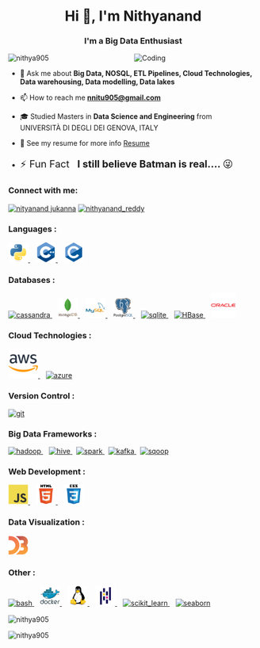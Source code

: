 
<h1 align="center">Hi 👋, I'm Nithyanand</h1>
<h3 align="center">I'm a Big Data Enthusiast</h3>
<img align="right" alt="Coding" width="250" src="https://gifdb.com/images/file/monkey-laptop-coding-miys12p5izw3s11s.gif">

<p align="left"> <img src="https://komarev.com/ghpvc/?username=nithya905&label=Profile%20views&color=0e75b6&style=flat" alt="nithya905" /> </p>



- 💬 Ask me about **Big Data, NOSQL, ETL Pipelines, Cloud Technologies, <br> Data warehousing, Data modelling, Data lakes**

- 📫 How to reach me **nnitu905@gmail.com**

- 🎓 Studied Masters in **Data Science and Engineering** from  <br> UNIVERSITÀ DI DEGLI DEI GENOVA, ITALY
- 📄 See my resume for more info 
<a href="https://drive.google.com/file/d/1EQ5vpVXs6f4MdE0ikniAw0e-pAgo69WC/view?usp=sharing">Resume</a>

- <p style="font-size:20px">⚡  Fun Fact &nbsp;<b> I still believe Batman is real.... </b>  &#128540;</p>




<h3 align="left" >Connect with me:</h3> 
<p align="left">
<a href="https://www.linkedin.com/in/nityanand-jukanna-4631a3a1/)" target="blank"><img align="center" src="https://raw.githubusercontent.com/rahuldkjain/github-profile-readme-generator/master/src/images/icons/Social/linked-in-alt.svg" alt="nityanand jukanna" height="30" width="40" /></a>
<a href="https://instagram.com/nithyanand_reddy" target="blank"><img align="center" src="https://raw.githubusercontent.com/rahuldkjain/github-profile-readme-generator/master/src/images/icons/Social/instagram.svg" alt="nithyanand_reddy" height="30" width="40" /></a>
</p>
<div class="skills_div" >
<h3 align="left">Languages :</h3>
<p align="left"> 
  <a href="https://www.python.org" target="_blank" rel="noreferrer"> <img src="https://raw.githubusercontent.com/devicons/devicon/master/icons/python/python-original.svg" alt="python" width="40" height="40"/> </a>  &nbsp;&nbsp;
  <a href="https://www.w3schools.com/cpp/" target="_blank" rel="noreferrer"> <img src="https://raw.githubusercontent.com/devicons/devicon/master/icons/cplusplus/cplusplus-original.svg" alt="cplusplus" width="40" height="40"/> </a> &nbsp;&nbsp;
  <a href="https://www.cprogramming.com/" target="_blank" rel="noreferrer"> <img src="https://raw.githubusercontent.com/devicons/devicon/master/icons/c/c-original.svg" alt="c" width="40" height="40"/> </a>
</p>

<h3 align="left">Databases :</h3>
<p align="left"> 
  <a href="https://cassandra.apache.org/" target="_blank" rel="noreferrer"> <img src="https://www.vectorlogo.zone/logos/apache_cassandra/apache_cassandra-icon.svg" alt="cassandra" width="40" height="40"/> </a> &nbsp;&nbsp;
  <a href="https://www.mongodb.com/" target="_blank" rel="noreferrer"> <img src="https://raw.githubusercontent.com/devicons/devicon/master/icons/mongodb/mongodb-original-wordmark.svg" alt="mongodb" width="40" height="40"/> </a> &nbsp;&nbsp;
  <a href="https://www.mysql.com/" target="_blank" rel="noreferrer"> <img src="https://raw.githubusercontent.com/devicons/devicon/master/icons/mysql/mysql-original-wordmark.svg" alt="mysql" width="40" height="40"/> </a> <a href="https://www.oracle.com/" target="_blank" rel="noreferrer"></a> &nbsp;&nbsp;
  <a href="https://www.postgresql.org" target="_blank" rel="noreferrer"> <img src="https://raw.githubusercontent.com/devicons/devicon/master/icons/postgresql/postgresql-original-wordmark.svg" alt="postgresql" width="40" height="40"/> </a> &nbsp;&nbsp;
  <a href="https://www.sqlite.org/" target="_blank" rel="noreferrer">  <img src="https://www.vectorlogo.zone/logos/sqlite/sqlite-icon.svg" alt="sqlite" width="40" height="40"/> </a>&nbsp;&nbsp;
  <a href="https://hbase.apache.org/" target="_blank" rel="noreferrer">  <img src="https://seeklogo.com/images/A/apache-hbase-logo-4CB6DAD8BD-seeklogo.com.png" alt="HBase" width="80" height="40"/> </a> &nbsp;&nbsp;
  <img src="https://raw.githubusercontent.com/devicons/devicon/master/icons/oracle/oracle-original.svg" alt="oracle" width="50" height="50"/> </a>
</p>


<h3 align="left">Cloud Technologies :</h3>
<p align="left"> 
  <a href="https://aws.amazon.com" target="_blank" rel="noreferrer"> <img src="https://raw.githubusercontent.com/devicons/devicon/master/icons/amazonwebservices/amazonwebservices-original-wordmark.svg" alt="aws" width="60" height="60"/> </a>  &nbsp;&nbsp;
  <a href="https://azure.microsoft.com/en-in/" target="_blank" rel="noreferrer"> <img src="https://www.vectorlogo.zone/logos/microsoft_azure/microsoft_azure-ar21.svg" alt="azure" width="60" height="60"/> </a> 
</p>

<h3 align="left">Version Control :</h3>
<p align="left"> 
  <a href="https://git-scm.com/" target="_blank" rel="noreferrer"> <img src="https://www.vectorlogo.zone/logos/git-scm/git-scm-ar21.svg" alt="git" width="50" height="40"/> </a> 
</p>



<h3 align="left">Big Data Frameworks :</h3>
<p align="left"> 
  <a href="https://hadoop.apache.org/" target="_blank" rel="noreferrer"> <img src="https://www.vectorlogo.zone/logos/apache_hadoop/apache_hadoop-icon.svg" alt="hadoop" width="40" height="40"/> </a> &nbsp;&nbsp;
   <a href="https://hive.apache.org/" target="_blank" rel="noreferrer"> <img src="https://www.vectorlogo.zone/logos/apache_hive/apache_hive-icon.svg" alt="hive" width="40" height="40"/> </a> &nbsp;
   <a href="https://spark.apache.org/" target="_blank" rel="noreferrer"> <img src="https://www.vectorlogo.zone/logos/apache_spark/apache_spark-ar21.svg" alt="spark" width="90" height="50"/> </a> &nbsp;
   <a href="https://kafka.apache.org/" target="_blank" rel="noreferrer"> <img src="https://www.vectorlogo.zone/logos/apache_kafka/apache_kafka-ar21.svg" alt="kafka" width="90" height="40"/> </a> &nbsp;
   <a href="https://sqoop.apache.org/" target="_blank" rel="noreferrer"> <img src="https://upload.wikimedia.org/wikipedia/commons/thumb/b/b4/Apache_Sqoop_logo.svg/1280px-Apache_Sqoop_logo.svg.png" alt="sqoop" width="90" height="40"/> </a> 

  </p>



  <h3 align="left">Web Development :</h3>
  <p align="left"> 
    <a href="https://developer.mozilla.org/en-US/docs/Web/JavaScript" target="_blank" rel="noreferrer"> <img src="https://raw.githubusercontent.com/devicons/devicon/master/icons/javascript/javascript-original.svg" alt="javascript" width="40" height="40"/> </a> &nbsp;&nbsp;
    <a href="https://www.w3.org/html/" target="_blank" rel="noreferrer"> <img src="https://raw.githubusercontent.com/devicons/devicon/master/icons/html5/html5-original-wordmark.svg" alt="html5" width="40" height="40"/> </a> &nbsp;&nbsp;
    <a href="https://www.w3schools.com/css/" target="_blank" rel="noreferrer"> <img src="https://raw.githubusercontent.com/devicons/devicon/master/icons/css3/css3-original-wordmark.svg" alt="css3" width="40" height="40"/> </a>
    </p>
  

  <h3 align="left">Data Visualization :</h3>
  <p align="left"> 
    <a href="https://d3js.org/" target="_blank" rel="noreferrer"> <img src="https://raw.githubusercontent.com/devicons/devicon/master/icons/d3js/d3js-original.svg" alt="d3js" width="40" height="40"/> </a> 
  </p>
    
  <h3 align="left">Other :</h3>
  <p align="left"> 
  <a href="https://www.gnu.org/software/bash/" target="_blank" rel="noreferrer"> <img src="https://www.vectorlogo.zone/logos/gnu_bash/gnu_bash-icon.svg" alt="bash" width="40" height="40"/> </a>   &nbsp;&nbsp;
  <a href="https://www.docker.com/" target="_blank" rel="noreferrer"> <img src="https://raw.githubusercontent.com/devicons/devicon/master/icons/docker/docker-original-wordmark.svg" alt="docker" width="40" height="40"/> </a> &nbsp;&nbsp;
  <a href="https://www.linux.org/" target="_blank" rel="noreferrer"> <img src="https://raw.githubusercontent.com/devicons/devicon/master/icons/linux/linux-original.svg" alt="linux" width="40" height="40"/> </a> &nbsp;&nbsp;
  <a href="https://pandas.pydata.org/" target="_blank" rel="noreferrer"> <img src="https://raw.githubusercontent.com/devicons/devicon/2ae2a900d2f041da66e950e4d48052658d850630/icons/pandas/pandas-original.svg" alt="pandas" width="40" height="40"/> </a> &nbsp;&nbsp;
  <a href="https://scikit-learn.org/" target="_blank" rel="noreferrer"> <img src="https://upload.wikimedia.org/wikipedia/commons/0/05/Scikit_learn_logo_small.svg" alt="scikit_learn" width="40" height="40"/> </a>  &nbsp;&nbsp;
  <a href="https://seaborn.pydata.org/" target="_blank" rel="noreferrer"> <img src="https://seaborn.pydata.org/_images/logo-mark-lightbg.svg" alt="seaborn" width="40" height="40"/> </a> 
</p>

</div>









<p><img align="center" src="https://github-readme-stats.vercel.app/api/top-langs?username=nithya905&show_icons=true&locale=en&layout=compact" alt="nithya905" /></p>

<p><img align="center" src="https://github-readme-streak-stats.herokuapp.com/?user=nithya905&" alt="nithya905" /></p>






